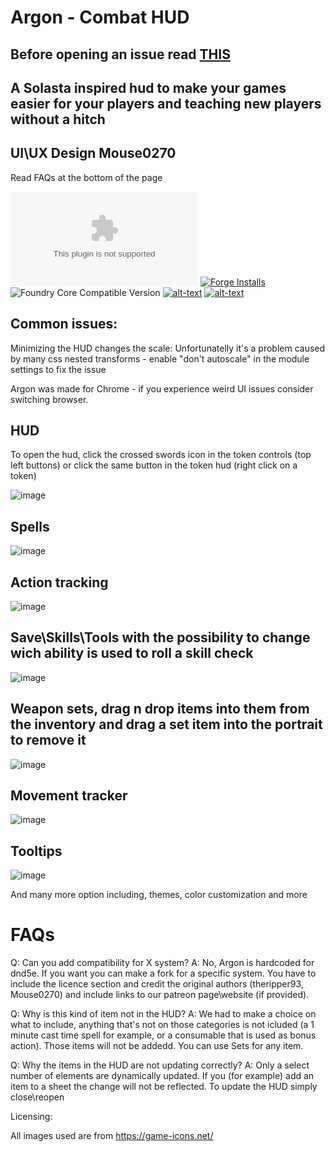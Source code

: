 # Argon - Combat HUD
## Before opening an issue read [THIS](https://github.com/theripper93/Levels/blob/v9/ISSUES.md)
## A Solasta inspired hud to make your games easier for your players and teaching new players without a hitch
## UI\UX Design Mouse0270
Read FAQs at the bottom of the page

![Latest Release Download Count](https://img.shields.io/github/downloads/theripper93/enhancedcombathud/latest/module.zip?color=2b82fc&label=DOWNLOADS&style=for-the-badge) [![Forge Installs](https://img.shields.io/badge/dynamic/json?label=Forge%20Installs&query=package.installs&suffix=%25&url=https%3A%2F%2Fforge-vtt.com%2Fapi%2Fbazaar%2Fpackage%2Fenhancedcombathud&colorB=03ff1c&style=for-the-badge)](https://forge-vtt.com/bazaar#package=enhancedcombathud) ![Foundry Core Compatible Version](https://img.shields.io/badge/dynamic/json.svg?url=https%3A%2F%2Fraw.githubusercontent.com%2Ftheripper93%2Fenhancedcombathud%2Fmain%2Fmodule.json&label=Foundry%20Version&query=$.compatibleCoreVersion&colorB=orange&style=for-the-badge) [![alt-text](https://img.shields.io/badge/-Patreon-%23ff424d?style=for-the-badge)](https://www.patreon.com/theripper93) [![alt-text](https://img.shields.io/badge/-Discord-%235662f6?style=for-the-badge)](https://discord.gg/F53gBjR97G)

## Common issues:

Minimizing the HUD changes the scale: Unfortunatelly it's a problem caused by many css nested transforms - enable "don't autoscale" in the module settings to fix the issue

Argon was made for Chrome - if you experience weird UI issues consider switching browser.

## HUD

To open the hud, click the crossed swords icon in the token controls (top left buttons) or click the same button in the token hud (right click on a token)

![image](https://user-images.githubusercontent.com/1346839/127322007-c4e6a5e4-41ae-4820-9662-ae7e9e4a36af.png)

## Spells

![image](https://user-images.githubusercontent.com/1346839/127322088-c8ee517f-8efb-4902-b6ea-ed9bbfca86ea.png)

## Action tracking

![image](https://user-images.githubusercontent.com/1346839/127322144-745e35d6-0e31-4a7e-a430-78d998cd3604.png)

## Save\Skills\Tools with the possibility to change wich ability is used to roll a skill check

![image](https://user-images.githubusercontent.com/1346839/127322212-fb4c174f-1f0a-446c-aeaa-457432c56c0b.png)

## Weapon sets, drag n drop items into them from the inventory and drag a set item into the portrait to remove it

![image](https://user-images.githubusercontent.com/1346839/127322345-4faccd7f-90c9-464f-9572-372ac4dd076c.png)

## Movement tracker

![image](https://user-images.githubusercontent.com/1346839/127322399-3c909685-1fea-42a9-8cf7-3e04c4f9c751.png)

## Tooltips

![image](https://user-images.githubusercontent.com/1346839/127322474-6b042ee0-f975-484d-a7d4-1a301c19faa8.png)

And many more option including, themes, color customization and more

# FAQs

Q: Can you add compatibility for X system?
A: No, Argon is hardcoded for dnd5e. If you want you can make a fork for a specific system. You have to include the licence section and credit the original authors (theripper93, Mouse0270) and include links to our patreon page\website (if provided).

Q: Why is this kind of item not in the HUD?
A: We had to make a choice on what to include, anything that's not on those categories is not icluded (a 1 minute cast time spell for example, or a consumable that is used as bonus action). Those items will not be addedd. You can use Sets for any item.

Q: Why the items in the HUD are not updating correctly?
A: Only a select number of elements are dynamically updated. If you (for example) add an item to a sheet the change will not be reflected. To update the HUD simply close\reopen



Licensing:

All images used are from https://game-icons.net/
